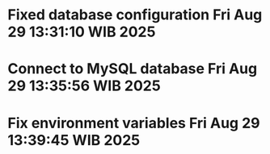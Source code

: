 # Fixed database configuration Fri Aug 29 13:31:10 WIB 2025
# Connect to MySQL database Fri Aug 29 13:35:56 WIB 2025
# Fix environment variables Fri Aug 29 13:39:45 WIB 2025
